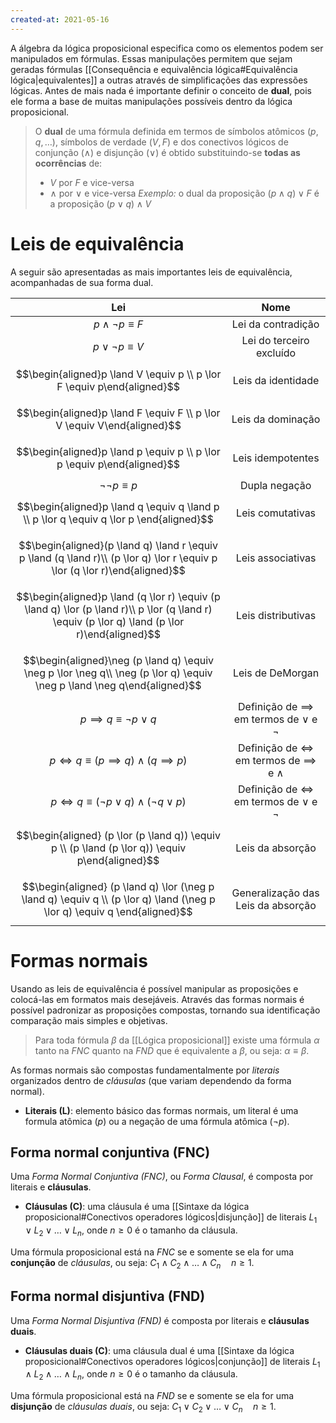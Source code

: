 ```yaml
---
created-at: 2021-05-16
---
```

A álgebra da lógica proposicional especifica como os elementos podem ser manipulados em fórmulas. Essas manipulações permitem que sejam geradas fórmulas [[Consequência e equivalência lógica#Equivalência lógica|equivalentes]] a outras através de simplificações das expressões lógicas.
Antes de mais nada é importante definir o conceito de **dual**, pois ele forma a base de muitas manipulações possíveis dentro da lógica proposicional.

> O **dual** de uma fórmula definida em termos de símbolos atômicos $(p, q, \dots)$, símbolos de verdade $(V, F)$ e dos conectivos lógicos de conjunção $(\land)$ e disjunção $(\lor)$ é obtido substituindo-se **todas as ocorrências** de:
>- $V$ por $F$ e vice-versa
>- $\land$ por $\lor$ e vice-versa
> *Exemplo:* o dual da proposição $(p \land q) \lor F$ é a proposição $(p \lor q) \land V$

# Leis de equivalência
A seguir são apresentadas as mais importantes leis de equivalência, acompanhadas de sua forma dual.

|                                                                       Lei                                                                        |                         Nome                          |
|:------------------------------------------------------------------------------------------------------------------------------------------------:|:-----------------------------------------------------:|
|                                                            $p \land \neg p \equiv F$                                                             |                  Lei da contradição                   |
|                                                             $p \lor \neg p \equiv V$                                                             |               Lei do terceiro excluído                |
|                                     $$\begin{aligned}p \land V \equiv p \\ p \lor F \equiv p\end{aligned}$$                                      |                  Leis da identidade                   |
|                                     $$\begin{aligned}p \land F \equiv F \\ p \lor V \equiv V\end{aligned}$$                                      |                   Leis da dominação                   |
|                                     $$\begin{aligned}p \land p \equiv p \\ p \lor p \equiv p\end{aligned}$$                                      |                   Leis idempotentes                   |
|                                                              $\neg\neg p \equiv p$                                                               |                     Dupla negação                     |
|                             $$\begin{aligned}p \land q \equiv q \land p \\ p \lor q \equiv q \lor p \end{aligned}$$                              |                   Leis comutativas                    |
|           $$\begin{aligned}(p \land q) \land r \equiv  p \land (q \land r)\\ (p \lor q) \lor r \equiv p \lor (q \lor r)\end{aligned}$$           |                   Leis associativas                   |
| $$\begin{aligned}p \land (q \lor r) \equiv  (p \land q) \lor (p \land r)\\ p  \lor (q \land r) \equiv (p \lor q) \land (p \lor r)\end{aligned}$$ |                  Leis distributivas                   |
|             $$\begin{aligned}\neg (p \land q) \equiv \neg p \lor \neg q\\ \neg (p \lor q) \equiv \neg p \land \neg q\end{aligned}$$              |                   Leis de DeMorgan                    |
|                                                       $p \implies q \equiv \neg p \lor q$                                                        | Definição de $\implies$ em termos de $\lor$ e $\neg$  |
|                                              $p \iff q \equiv (p \implies q) \land (q \implies p)$                                               | Definição de $\iff$ em termos de $\implies$ e $\land$ |
|                                             $p \iff q \equiv (\neg p \lor q) \land (\neg q \lor p)$                                              |   Definição de $\iff$ em termos de $\lor$ e $\neg$    |
|                         $$\begin{aligned} (p \lor (p \land q)) \equiv p \\ (p \land (p \lor q)) \equiv p\end{aligned}$$                          |                   Leis da absorção                    |
|            $$\begin{aligned} (p \land q) \lor (\neg p \land q) \equiv q \\ (p \lor q) \land (\neg p \lor q) \equiv q \end{aligned}$$             |          Generalização das Leis da absorção           |

# Formas normais
Usando as leis de equivalência é possível manipular as proposições e colocá-las em formatos mais desejáveis. Através das formas normais é possível padronizar as proposições compostas, tornando sua identificação comparação mais simples e objetivas.

> Para toda fórmula $\beta$ da [[Lógica proposicional]] existe uma fórmula $\alpha$ tanto na *FNC* quanto na *FND* que é equivalente a $\beta$, ou seja: $\alpha \equiv \beta$.

As formas normais são compostas fundamentalmente por *literais* organizados dentro de *cláusulas* (que variam dependendo da forma normal).

- **Literais (L)**: elemento básico das formas normais, um literal é uma formula atômica ($p$) ou a negação de uma fórmula atômica ($\neg p$).

## Forma normal conjuntiva (FNC)
Uma *Forma Normal Conjuntiva (FNC)*, ou *Forma Clausal*, é composta por literais e **cláusulas**.

- **Cláusulas (C)**: uma cláusula é uma [[Sintaxe da lógica proposicional#Conectivos operadores lógicos|disjunção]] de literais $L_1 \lor L_2 \lor \dots \lor L_n$, onde $n \geq 0$ é o tamanho da cláusula.

Uma fórmula proposicional está na *FNC* se e somente se ela for uma **conjunção** de *cláusulas*, ou seja: $C_1 \land C_2 \land \dots \land C_n \quad n \geq 1$.

## Forma normal disjuntiva (FND)
Uma *Forma Normal Disjuntiva (FND)* é composta por literais e **cláusulas duais**.

- **Cláusulas duais (C)**: uma cláusula dual é uma [[Sintaxe da lógica proposicional#Conectivos operadores lógicos|conjunção]] de literais $L_1 \land L_2 \land \dots \land L_n$, onde $n \geq 0$ é o tamanho da cláusula.

Uma fórmula proposicional está na *FND* se e somente se ela for uma **disjunção** de *cláusulas duais*, ou seja: $C_1 \lor C_2 \lor \dots \lor C_n \quad n \geq 1$.
